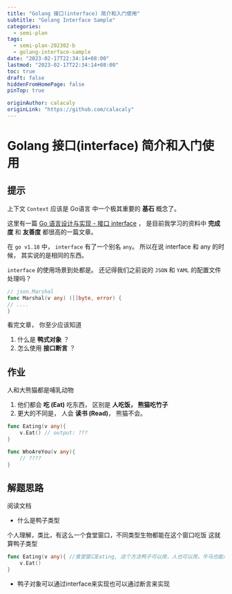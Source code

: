 ```yaml
---
title: "Golang 接口(interface) 简介和入门使用"
subtitle: "Golang Interface Sample"
categories:
  - semi-plan 
tags:
  - semi-plan-202302-b
  - golang-interface-sample
date: "2023-02-17T22:34:14+08:00"
lastmod: "2023-02-17T22:34:14+08:00"
toc: true
draft: false
hiddenFromHomePage: false
pinTop: true

originAuthor: calacaly
originLink: "https://github.com/calacaly"
---
```


# Golang 接口(interface) 简介和入门使用

## 提示

上下文 `Context` 应该是 Go语言 中一个极其重要的 **基石** 概念了。

这里有一篇 [Go 语言设计与实现 - 接口 interface](https://draveness.me/golang/docs/part2-foundation/ch04-basic/golang-interface/) ， 是目前我学习的资料中 **完成度** 和 **友善度** 都很高的一篇文章。

在 `go v1.18` 中， `interface` 有了一个别名 `any`。 所以在说 interface 和 any 的时候， 其实说的是相同的东西。

`interface` 的使用场景到处都是。 还记得我们之前说的 `JSON` 和 `YAML` 的配置文件处理吗？ 

```go
// json.Marshal
func Marshal(v any) ([]byte, error) {
// ....
}
```

看完文章， 你至少应该知道

1. 什么是 **鸭式对象** ？
2. 怎么使用 **接口断言** ？

## 作业

人和大熊猫都是哺乳动物

1. 他们都会 **吃 (Eat)** 吃东西， 区别是 **人吃饭， 熊猫吃竹子**
2. 更大的不同是， 人会 **读书 (Read)**， 熊猫不会。

```go
func Eating(v any){
    v.Eat() // output: ???
}

func WhoAreYou(v any){
    // ???? 
}
```

## 解题思路

阅读文档

+ 什么是鸭子类型

个人理解，类比，有这么一个食堂窗口，不同类型生物都能在这个窗口吃饭
这就算鸭子类型
```go 
func Eating(v any){ //食堂窗口Eating, 这个方法鸭子可以用，人也可以用，牛马也能用
    v.Eat()
}
```

+ 鸭子对象可以通过interface来实现也可以通过断言来实现